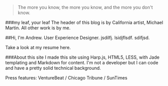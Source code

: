 >The more you know, the more you know, and the more you don't know.

###my leaf, your leaf
The header of this blog is by California artist, Michael Martin. All other work is by me.

##Hi, I'm Andrew.
User Experience Designer. jsdilfj. lsidjflsdf. sdifjsd.


Take a look at my resume here.


###About this site
I made this site using Harp.js, HTML5, LESS, with Jade templating and Markdown for content. I'm not a developer but I can code and have a pretty solid technical background.


Press features: VentureBeat / Chicago Tribune / SunTimes